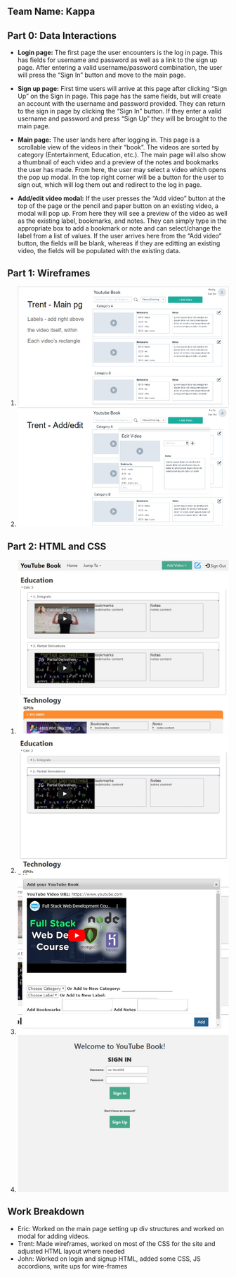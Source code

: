 ## Team Name: Kappa

## Part 0: Data Interactions

* **Login page:** The first page the user encounters is the log in page. This has fields for username and password as well as a link to the sign up page. After entering a valid username/password combination, the user will press the “Sign In” button and move to the main page.

* **Sign up page:** First time users will arrive at this page after clicking “Sign Up” on the Sign in page. This page has the same fields, but will create an account with the username and password provided. They can return to the sign in page by clicking the “Sign In” button. If they enter a valid username and password and press “Sign Up” they will be brought to the main page. 

* **Main page:** The user lands here after logging in. This page is a scrollable view of the videos in their “book”. The videos are sorted by category (Entertainment, Education, etc.). The main page will also show a thumbnail of each video and a preview of the notes and bookmarks the user has made. From here, the user may select a video which opens the pop up modal. In the top right corner will be a button for the user to sign out, which will log them out and redirect to the log in page.

* **Add/edit video modal:** If the user presses the “Add video” button at the top of the page or the pencil and paper button on an existing video, a modal will pop up. From here they will see a preview of the video as well as the existing label, bookmarks, and notes. They can simply type in the appropriate box to add a bookmark or note and can select/change the label from a list of values. If the user arrives here from the “Add video” button, the fields will be blank, whereas if they are editting an existing video, the fields will be populated with the existing data. 


## Part 1: Wireframes
1. ![Main page](m1_images/wireframe2.jpg)
2. ![Add/Edit Video Modal](m1_images/wireframe1.jpg)

## Part 2: HTML and CSS
1. ![Main page](m1_images/html1.jpg)
2. ![JQuery Accordion](m1_images/html5.jpg)
3. ![Add/Edit Modal](m1_images/html2.jpg)
4. ![Login page](m1_images/html3.jpg) 


## Work Breakdown
* Eric: Worked on the main page setting up div structures and worked on modal for adding videos.
* Trent: Made wireframes, worked on most of the CSS for the site and adjusted HTML layout where needed
* John: Worked on login and signup HTML, added some CSS, JS accordions, write ups for wire-frames
